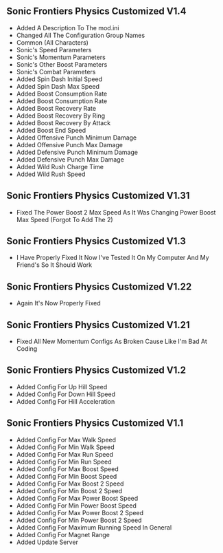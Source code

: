 ## Sonic Frontiers Physics Customized V1.4
- Added A Description To The mod.ini
- Changed All The Configuration Group Names
- Common (All Characters)
- Sonic's Speed Parameters
- Sonic's Momentum Parameters
- Sonic's Other Boost Parameters
- Sonic's Combat Parameters
- Added Spin Dash Initial Speed
- Added Spin Dash Max Speed
- Added Boost Consumption Rate
- Added Boost Consumption Rate
- Added Boost Recovery Rate
- Added Boost Recovery By Ring
- Added Boost Recovery By Attack
- Added Boost End Speed
- Added Offensive Punch Minimum Damage
- Added Offensive Punch Max Damage
- Added Defensive Punch Minimum Damage
- Added Defensive Punch Max Damage
- Added Wild Rush Charge Time
- Added Wild Rush Speed

## Sonic Frontiers Physics Customized V1.31
- Fixed The Power Boost 2 Max Speed As It Was Changing Power Boost Max Speed (Forgot To Add The 2)

## Sonic Frontiers Physics Customized V1.3
- I Have Properly Fixed It Now I've Tested It On My Computer And My Friend's So It Should Work

## Sonic Frontiers Physics Customized V1.22
- Again It's Now Properly Fixed

## Sonic Frontiers Physics Customized V1.21
- Fixed All New Momentum Configs As Broken Cause Like I'm Bad At Coding

## Sonic Frontiers Physics Customized V1.2
- Added Config For Up Hill Speed
- Added Config For Down Hill Speed
- Added Config For Hill Acceleration

## Sonic Frontiers Physics Customized V1.1
- Added Config For Max Walk Speed
- Added Config For Min Walk Speed
- Added Config For Max Run Speed
- Added Config For Min Run Speed
- Added Config For Max Boost Speed
- Added Config For Min Boost Speed
- Added Config For Max Boost 2 Speed
- Added Config For Min Boost 2 Speed
- Added Config For Max Power Boost Speed
- Added Config For Min Power Boost Speed
- Added Config For Max Power Boost 2 Speed
- Added Config For Min Power Boost 2 Speed
- Added Config For Maximum Running Speed In General
- Added Config For Magnet Range
- Added Update Server
